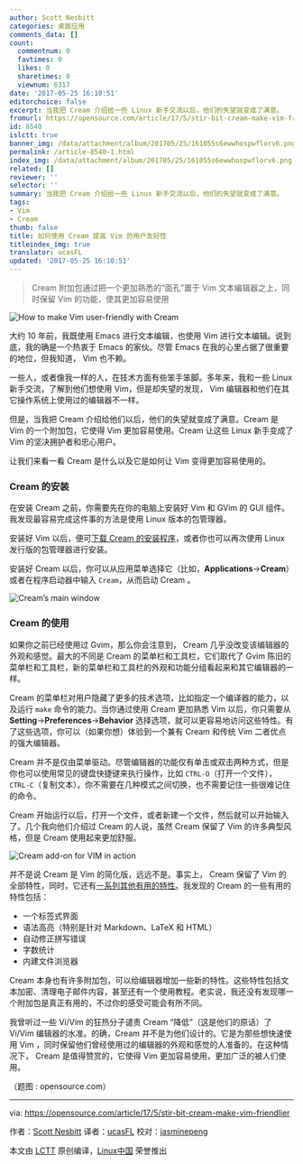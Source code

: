```yaml
---
author: Scott Nesbitt
categories: 桌面应用
comments_data: []
count:
  commentnum: 0
  favtimes: 0
  likes: 0
  sharetimes: 0
  viewnum: 6317
date: '2017-05-25 16:10:51'
editorchoice: false
excerpt: 当我把 Cream 介绍给一些 Linux 新手交流以后，他们的失望就变成了满意。
fromurl: https://opensource.com/article/17/5/stir-bit-cream-make-vim-friendlier
id: 8540
islctt: true
banner_img: /data/attachment/album/201705/25/161055s6ewwhospwflorv6.png
permalink: /article-8540-1.html
index_img: /data/attachment/album/201705/25/161055s6ewwhospwflorv6.png.thumb.jpg
related: []
reviewer: ''
selector: ''
summary: 当我把 Cream 介绍给一些 Linux 新手交流以后，他们的失望就变成了满意。
tags:
- Vim
- Cream
thumb: false
title: 如何使用 Cream 提高 Vim 的用户友好性
titleindex_img: true
translator: ucasFL
updated: '2017-05-25 16:10:51'
---
```



> 
> Cream 附加包通过把一个更加熟悉的“面孔”置于 Vim 文本编辑器之上，同时保留 Vim 的功能，使其更加容易使用
> 
> 
> 


![How to make Vim user-friendly with Cream](/data/attachment/album/201705/25/161055s6ewwhospwflorv6.png "How to make Vim user-friendly with Cream")


大约 10 年前，我既使用 Emacs 进行文本编辑，也使用 Vim 进行文本编辑。说到底，我的确是一个热衷于 Emacs 的家伙。尽管 Emacs 在我的心里占据了很重要的地位，但我知道， Vim 也不赖。


一些人，或者像我一样的人，在技术方面有些笨手笨脚。多年来，我和一些 Linux 新手交流，了解到他们想使用 Vim，但是却失望的发现， Vim 编辑器和他们在其它操作系统上使用过的编辑器不一样。


但是，当我把 Cream 介绍给他们以后，他们的失望就变成了满意。Cream 是 Vim 的一个附加包，它使得 Vim 更加容易使用。Cream 让这些 Linux 新手变成了 Vim 的坚决拥护者和忠心用户。


让我们来看一看 Cream 是什么以及它是如何让 Vim 变得更加容易使用的。


### Cream 的安装


在安装 Cream 之前，你需要先在你的电脑上安装好 Vim 和 GVim 的 GUI 组件。我发现最容易完成这件事的方法是使用 Linux 版本的包管理器。


安装好 Vim 以后，便可[下载 Cream 的安装程序](http://cream.sourceforge.net/download.html)，或者你也可以再次使用 Linux 发行版的包管理器进行安装。


安装好 Cream 以后，你可以从应用菜单选择它（比如，**Applications**->**Cream**）或者在程序启动器中输入 `Cream`，从而启动 Cream 。


![Cream’s main window](/data/attachment/album/201705/25/161056qipbe79nreitkttd.png "Cream’s main window")


### Cream 的使用


如果你之前已经使用过 Gvim，那么你会注意到， Cream 几乎没改变该编辑器的外观和感觉。最大的不同是 Cream 的菜单栏和工具栏，它们取代了 Gvim 陈旧的菜单栏和工具栏，新的菜单栏和工具栏的外观和功能分组看起来和其它编辑器的一样。


Cream 的菜单栏对用户隐藏了更多的技术选项，比如指定一个编译器的能力，以及运行 `make` 命令的能力。当你通过使用 Cream 更加熟悉 Vim 以后，你只需要从 **Setting**->**Preferences**->**Behavior** 选择选项，就可以更容易地访问这些特性。有了这些选项，你可以（如果你想）体验到一个兼有 Cream 和传统 Vim 二者优点的强大编辑器。


Cream 并不是仅由菜单驱动。尽管编辑器的功能仅有单击或双击两种方式，但是你也可以使用常见的键盘快捷键来执行操作，比如 `CTRL-O`（打开一个文件），`CTRL-C`（复制文本）。你不需要在几种模式之间切换，也不需要记住一些很难记住的命令。


Cream 开始运行以后，打开一个文件，或者新建一个文件，然后就可以开始输入了。几个我向他们介绍过 Cream 的人说，虽然 Cream 保留了 Vim 的许多典型风格，但是 Cream 使用起来更加舒服。


![Cream add-on for VIM in action](/data/attachment/album/201705/25/161057fvh3v3vo4kkku4zv.png "Cream add-on for VIM in action")


并不是说 Cream 是 Vim 的简化版，远远不是。事实上， Cream 保留了 Vim 的全部特性，同时，它还有[一系列其他有用的特性](http://cream.sourceforge.net/featurelist.html)。我发现的 Cream 的一些有用的特性包括：


* 一个标签式界面
* 语法高亮（特别是针对 Markdown、LaTeX 和 HTML）
* 自动修正拼写错误
* 字数统计
* 内建文件浏览器


Cream 本身也有许多附加包，可以给编辑器增加一些新的特性。这些特性包括文本加密、清理电子邮件内容，甚至还有一个使用教程。老实说，我还没有发现哪一个附加包是真正有用的，不过你的感受可能会有所不同。


我曾听过一些 Vi/Vim 的狂热分子谴责 Cream “降低”（这是他们的原话）了 Vi/Vim 编辑器的水准。的确，Cream 并不是为他们设计的。它是为那些想快速使用 Vim ，同时保留他们曾经使用过的编辑器的外观和感觉的人准备的。在这种情况下， Cream 是值得赞赏的，它使得 Vim 更加容易使用，更加广泛的被人们使用。


（题图 : opensource.com）




---


via: <https://opensource.com/article/17/5/stir-bit-cream-make-vim-friendlier>


作者：[Scott Nesbitt](https://opensource.com/users/scottnesbitt) 译者：[ucasFL](https://github.com/ucasFL) 校对：[jasminepeng](https://github.com/jasminepeng)


本文由 [LCTT](https://github.com/LCTT/TranslateProject) 原创编译，[Linux中国](https://linux.cn/) 荣誉推出